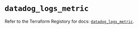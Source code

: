# `datadog_logs_metric`

Refer to the Terraform Registory for docs: [`datadog_logs_metric`](https://registry.terraform.io/providers/datadog/datadog/3.27.0/docs/resources/logs_metric).
